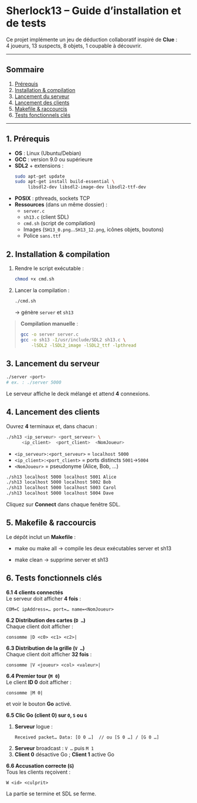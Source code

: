 # Sherlock13 – Guide d’installation et de tests

Ce projet implémente un jeu de déduction collaboratif inspiré de **Clue** :  
4 joueurs, 13 suspects, 8 objets, 1 coupable à découvrir.

---

## Sommaire

1. [Prérequis](#1-prérequis)  
2. [Installation & compilation](#2-installation--compilation)  
3. [Lancement du serveur](#3-lancement-du-serveur)  
4. [Lancement des clients](#4-lancement-des-clients)  
5. [Makefile & raccourcis](#5-makefile--raccourcis)  
6. [Tests fonctionnels clés](#6-tests-fonctionnels-clés)  


---

## 1. Prérequis

- **OS** : Linux (Ubuntu/Debian)  
- **GCC** : version 9.0 ou supérieure  
- **SDL2** + extensions :  
  ```bash
  sudo apt-get update
  sudo apt-get install build-essential \
       libsdl2-dev libsdl2-image-dev libsdl2-ttf-dev
  ```  
- **POSIX** : pthreads, sockets TCP  
- **Ressources** (dans un même dossier) :  
  - `server.c`  
  - `sh13.c` (client SDL)  
  - `cmd.sh` (script de compilation)  
  - Images (`SH13_0.png`…`SH13_12.png`, icônes objets, boutons)  
  - Police `sans.ttf`

## 2. Installation & compilation

1. Rendre le script exécutable :  
   ```bash
   chmod +x cmd.sh
   ```  
2. Lancer la compilation :  
   ```bash
   ./cmd.sh
   ```  
   → génère `server` et `sh13`

> **Compilation manuelle** :  
> ```bash
> gcc -o server server.c
> gcc -o sh13 -I/usr/include/SDL2 sh13.c \
>     -lSDL2 -lSDL2_image -lSDL2_ttf -lpthread
> ```

## 3. Lancement du serveur

```bash
./server <port>
# ex. : ./server 5000
```

Le serveur affiche le deck mélangé et attend **4** connexions.

## 4. Lancement des clients

Ouvrez **4** terminaux et, dans chacun :  
```bash
./sh13 <ip_serveur> <port_serveur> \
      <ip_client>  <port_client>  <NomJoueur>
```
- `<ip_serveur>:<port_serveur>` = `localhost 5000`  
- `<ip_client>:<port_client>` = ports distincts `5001`→`5004`  
- `<NomJoueur>` = pseudonyme (Alice, Bob, …)

```bash
./sh13 localhost 5000 localhost 5001 Alice
./sh13 localhost 5000 localhost 5002 Bob
./sh13 localhost 5000 localhost 5003 Carol
./sh13 localhost 5000 localhost 5004 Dave
```

Cliquez sur **Connect** dans chaque fenêtre SDL.

## 5. Makefile & raccourcis

Le dépôt inclut un **Makefile** :  

- make ou make all → compile les deux exécutables server et sh13

- make clean        → supprime server et sh13

## 6. Tests fonctionnels clés

**6.1 4 clients connectés**  
Le serveur doit afficher **4 fois** :  
```
COM=C ipAddress=… port=… name=<NomJoueur>
```

**6.2 Distribution des cartes (`D …`)**  
Chaque client doit afficher :  
```
consomme |D <c0> <c1> <c2>|
```

**6.3 Distribution de la grille (`V …`)**  
Chaque client doit afficher **32 fois** :  
```
consomme |V <joueur> <col> <valeur>|
```

**6.4 Premier tour (`M 0`)**  
Le client **ID 0** doit afficher :  
```
consomme |M 0|
```  
et voir le bouton **Go** activé.

**6.5 Clic Go (client 0) sur `O`, `S` ou `G`**  
1. **Serveur** logue :  
   ```
   Received packet… Data: [O 0 …]  // ou [S 0 …] / [G 0 …]
   ```  
2. **Serveur** broadcast : `V …` puis `M 1`  
3. **Client 0** désactive Go ; **Client 1** active Go

**6.6 Accusation correcte (`G`)**  
Tous les clients reçoivent :  
```
W <id> <culprit>
```  
La partie se termine et SDL se ferme.


